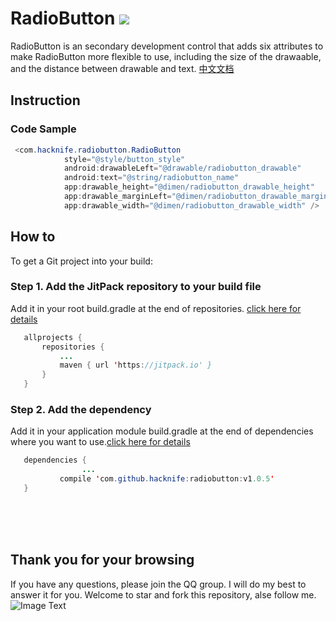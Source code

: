 # RadioButton [![](https://jitpack.io/v/hacknife/radiobutton.svg)](https://jitpack.io/#hacknife/radiobutton)
RadioButton is an secondary development control that adds six attributes to make RadioButton more flexible to use, including the size of the drawaable, and the distance between drawable and text.  [中文文档](https://github.com/hacknife/RadioButton/blob/master/README.md)
## Instruction
### Code Sample
```Java
 <com.hacknife.radiobutton.RadioButton
            style="@style/button_style"
            android:drawableLeft="@drawable/radiobutton_drawable"
            android:text="@string/radiobutton_name"
            app:drawable_height="@dimen/radiobutton_drawable_height"
            app:drawable_marginLeft="@dimen/radiobutton_drawable_marginLeft"
            app:drawable_width="@dimen/radiobutton_drawable_width" />
```
## How to
To get a Git project into your build:
### Step 1. Add the JitPack repository to your build file
Add it in your root build.gradle at the end of repositories.   [click here for details](https://github.com/hacknife/CarouselBanner/blob/master/root_build.gradle.png)
 ```Java
 	allprojects {
 		repositories {
 			...
 			maven { url 'https://jitpack.io' }
 		}
 	}
 ```
### Step 2. Add the dependency
Add it in your application module build.gradle at the end of dependencies where you want to use.[click here for details](https://github.com/hacknife/CarouselBanner/blob/master/application_build.gradle.png)
 ```Java
 	dependencies {
                 ...
 	        compile 'com.github.hacknife:radiobutton:v1.0.5'
 	}
 ```
<br><br><br>
## Thank you for your browsing
If you have any questions, please join the QQ group. I will do my best to answer it for you. Welcome to star and fork this repository, alse follow me.
<br>
![Image Text](https://github.com/hacknife/CarouselBanner/blob/master/qq_group.png)
 
